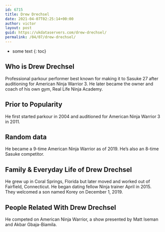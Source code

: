```yaml
---
id: 6715
title: Drew Drechsel
date: 2021-04-07T02:25:14+00:00
author: victor
layout: post
guid: https://ukdataservers.com/drew-drechsel/
permalink: /04/07/drew-drechsel/
---
```


* some text
{: toc}


## Who is Drew Drechsel



Professional parkour performer best known for making it to Sasuke 27 after auditioning for American Ninja Warrior 3. He later became the owner and coach of his own gym, Real Life Ninja Academy.

                
                
                
## Prior to Popularity



He first started parkour in 2004 and auditioned for American Ninja Warrior 3 in 2011.

                
                
                
## Random data



He became a 9-time American Ninja Warrior as of 2019. He&#8217;s also an 8-time Sasuke competitor. 

                
                
                
## Family & Everyday Life of Drew Drechsel



He grew up in Coral Springs, Florida but later moved and worked out of Fairfield, Connecticut. He began dating fellow Ninja trainer April in 2015. They welcomed a son named Korey on December 1, 2019.

                
                
                
## People Related With Drew Drechsel



He competed on American Ninja Warrior, a show presented by Matt Iseman and Akbar Gbaja-Biamila.

                
              
            
          
          
          